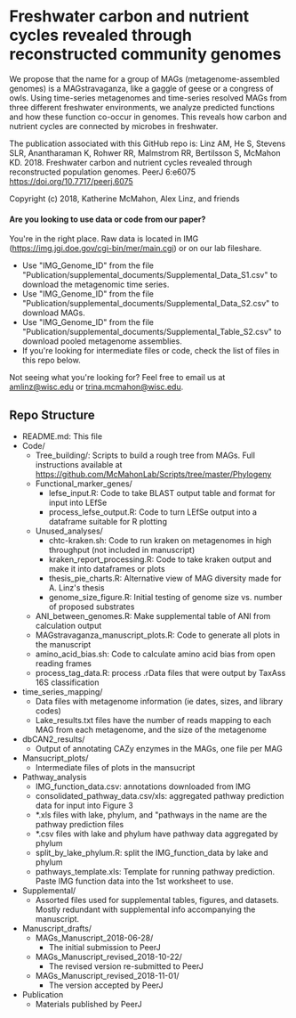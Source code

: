 # Freshwater carbon and nutrient cycles revealed through reconstructed community genomes

We propose that the name for a group of MAGs (metagenome-assembled genomes) is a MAGstravaganza, like a gaggle of geese or a congress of owls. Using time-series metagenomes and time-series resolved MAGs from three different freshwater environments, we analyze predicted functions and how these function co-occur in genomes. This reveals how carbon and nutrient cycles are connected by microbes in freshwater.

The publication associated with this GitHub repo is:
Linz AM, He S, Stevens SLR, Anantharaman K, Rohwer RR, Malmstrom RR, Bertilsson S, McMahon KD. 2018. Freshwater carbon and nutrient cycles revealed through reconstructed population genomes. PeerJ 6:e6075 https://doi.org/10.7717/peerj.6075

Copyright (c) 2018, Katherine McMahon, Alex Linz, and friends

#### Are you looking to use data or code from our paper?
You're in the right place. Raw data is located in IMG (https://img.jgi.doe.gov/cgi-bin/mer/main.cgi) or on our lab fileshare.
- Use "IMG_Genome_ID" from the file "Publication/supplemental_documents/Supplemental_Data_S1.csv" to download the metagenomic time series.
- Use "IMG_Genome_ID" from the file "Publication/supplemental_documents/Supplemental_Data_S2.csv" to download MAGs.
- Use "IMG_Genome_ID" from the file "Publication/supplemental_documents/Supplemental_Table_S2.csv" to download pooled metagenome assemblies.
- If you're looking for intermediate files or code, check the list of files in this repo below.

Not seeing what you're looking for? Feel free to email us at amlinz@wisc.edu or trina.mcmahon@wisc.edu.


Repo Structure
------------------------------
					
- README.md: This file
- Code/
  - Tree_building/: Scripts to build a rough tree from MAGs. Full instructions available at https://github.com/McMahonLab/Scripts/tree/master/Phylogeny
  - Functional_marker_genes/
    - lefse_input.R: Code to take BLAST output table and format for input into LEfSe
    - process_lefse_output.R: Code to turn LEfSe output into a dataframe suitable for R plotting
  - Unused_analyses/
    - chtc-kraken.sh: Code to run kraken on metagenomes in high throughput (not included in manuscript)
    - kraken_report_processing.R: Code to take kraken output and make it into dataframes or plots
    - thesis_pie_charts.R: Alternative view of MAG diversity made for A. Linz's thesis
    - genome_size_figure.R: Initial testing of genome size vs. number of proposed substrates
  - ANI_between_genomes.R: Make supplemental table of ANI from calculation output
  - MAGstravaganza_manuscript_plots.R: Code to generate all plots in the manuscript
  - amino_acid_bias.sh: Code to calculate amino acid bias from open reading frames
  - process_tag_data.R: process .rData files that were output by TaxAss 16S classification
- time_series_mapping/
  - Data files with metagenome information (ie dates, sizes, and library codes)
  - Lake_results.txt files have the number of reads mapping to each MAG from each metagenome, and the size of the metagenome
- dbCAN2_results/
  - Output of annotating CAZy enzymes in the MAGs, one file per MAG
- Mansucript_plots/
  - Intermediate files of plots in the mansucript
- Pathway_analysis
  - IMG_function_data.csv: annotations downloaded from IMG
  - consolidated_pathway_data.csv/xls: aggregated pathway prediction data for input into Figure 3
  - *.xls files with lake, phylum, and "pathways in the name are the pathway prediction files
  - *.csv files with lake and phylum have pathway data aggregated by phylum
  - split_by_lake_phylum.R: split the IMG_function_data by lake and phylum
  - pathways_template.xls: Template for running pathway prediction. Paste IMG function data into the 1st worksheet to use.
- Supplemental/
  - Assorted files used for supplemental tables, figures, and datasets. Mostly redundant with supplemental info accompanying the manuscript.
- Manuscript_drafts/
  - MAGs_Manuscript_2018-06-28/
    - The initial submission to PeerJ
  - MAGs_Manuscript_revised_2018-10-22/
    - The revised version re-submitted to PeerJ
  - MAGs_Manuscript_revised_2018-11-01/
    - The version accepted by PeerJ
- Publication
  - Materials published by PeerJ
